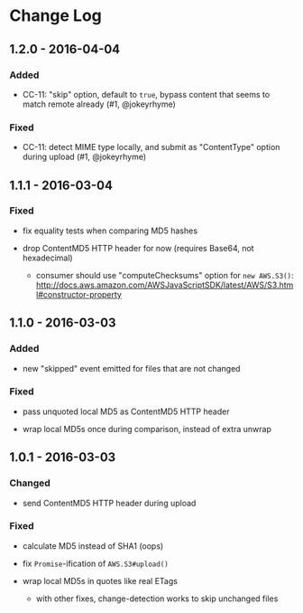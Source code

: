 # Change Log


## 1.2.0 - 2016-04-04


### Added

- CC-11: "skip" option, default to `true`, bypass content that seems to match remote already (#1, @jokeyrhyme)


### Fixed

- CC-11: detect MIME type locally, and submit as "ContentType" option during upload (#1, @jokeyrhyme)


## 1.1.1 - 2016-03-04


### Fixed

- fix equality tests when comparing MD5 hashes

- drop ContentMD5 HTTP header for now (requires Base64, not hexadecimal)

    - consumer should use "computeChecksums" option for `new AWS.S3()`: http://docs.aws.amazon.com/AWSJavaScriptSDK/latest/AWS/S3.html#constructor-property


## 1.1.0 - 2016-03-03


### Added

- new "skipped" event emitted for files that are not changed


### Fixed

- pass unquoted local MD5 as ContentMD5 HTTP header

- wrap local MD5s once during comparison, instead of extra unwrap


## 1.0.1 - 2016-03-03


### Changed

- send ContentMD5 HTTP header during upload


### Fixed

- calculate MD5 instead of SHA1 (oops)

- fix `Promise`-ification of `AWS.S3#upload()`

- wrap local MD5s in quotes like real ETags

    - with other fixes, change-detection works to skip unchanged files
